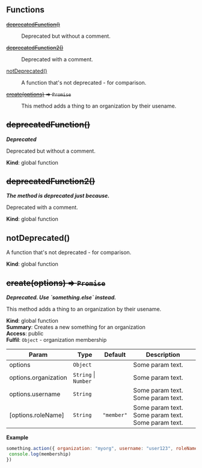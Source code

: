 ## Functions

<dl>
<dt><del><a href="#deprecatedFunction">deprecatedFunction()</a></del></dt>
<dd><p>Deprecated but without a comment.</p>
</dd>
<dt><del><a href="#deprecatedFunction2">deprecatedFunction2()</a></del></dt>
<dd><p>Deprecated with a comment.</p>
</dd>
<dt><a href="#notDeprecated">notDeprecated()</a></dt>
<dd><p>A function that&#39;s not deprecated - for comparison.</p>
</dd>
<dt><del><a href="#create">create(options)</a> ⇒ <code>Promise</code></del></dt>
<dd><p>This method adds a thing to an organization by their usename.</p>
</dd>
</dl>

<a name="deprecatedFunction"></a>

## ~~deprecatedFunction()~~
***Deprecated***

Deprecated but without a comment.

**Kind**: global function  
<a name="deprecatedFunction2"></a>

## ~~deprecatedFunction2()~~
***The method is deprecated just because.***

Deprecated with a comment.

**Kind**: global function  
<a name="notDeprecated"></a>

## notDeprecated()
A function that's not deprecated - for comparison.

**Kind**: global function  
<a name="create"></a>

## ~~create(options) ⇒ <code>Promise</code>~~
***Deprecated. Use &#x60;something.else&#x60; instead.***

This method adds a thing to an organization by their usename.

**Kind**: global function  
**Summary**: Creates a new something for an organization  
**Access**: public  
**Fulfil**: <code>Object</code> - organization membership  

| Param | Type | Default | Description |
| --- | --- | --- | --- |
| options | <code>Object</code> |  | Some param text. |
| options.organization | <code>String</code> \| <code>Number</code> |  | Some param text. |
| options.username | <code>String</code> |  | Some param text. Some param text. |
| [options.roleName] | <code>String</code> | <code>&quot;member&quot;</code> | Some param text. Some param text. Some param text. |

**Example**  
```js
something.action({ organization: "myorg", username: "user123", roleName: "member" }).then(function(membership) {
 console.log(membership)
})
```
